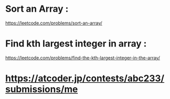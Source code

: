 # Sort an Array : 
https://leetcode.com/problems/sort-an-array/

# Find kth largest integer in array :
https://leetcode.com/problems/find-the-kth-largest-integer-in-the-array/

# https://atcoder.jp/contests/abc233/submissions/me
